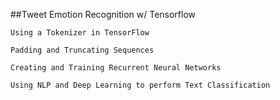 ##Tweet Emotion Recognition w/ Tensorflow

    Using a Tokenizer in TensorFlow

    Padding and Truncating Sequences

    Creating and Training Recurrent Neural Networks

    Using NLP and Deep Learning to perform Text Classification
